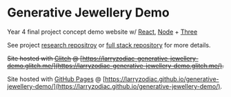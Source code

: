 # Generative Jewellery Demo

Year 4 final project concept demo website w/ [React](https://reactjs.org/), [Node](https://nodejs.org/en/) + [Three](https://threejs.org/)

See project [research repositroy](https://github.com/larryzodiac/generative-jewellery) or [full stack repository](https://github.com/larryzodiac/generative-jewellery-mern) for more details.

~~Site hosted with [Glitch](https://glitch.com/) @ [https://larryzodiac-generative-jewellery-demo.glitch.me/](https://larryzodiac-generative-jewellery-demo.glitch.me/).~~

Site hosted with [GitHub Pages](https://pages.github.com/) @ [https://larryzodiac.github.io/generative-jewellery-demo/](https://larryzodiac.github.io/generative-jewellery-demo/).
